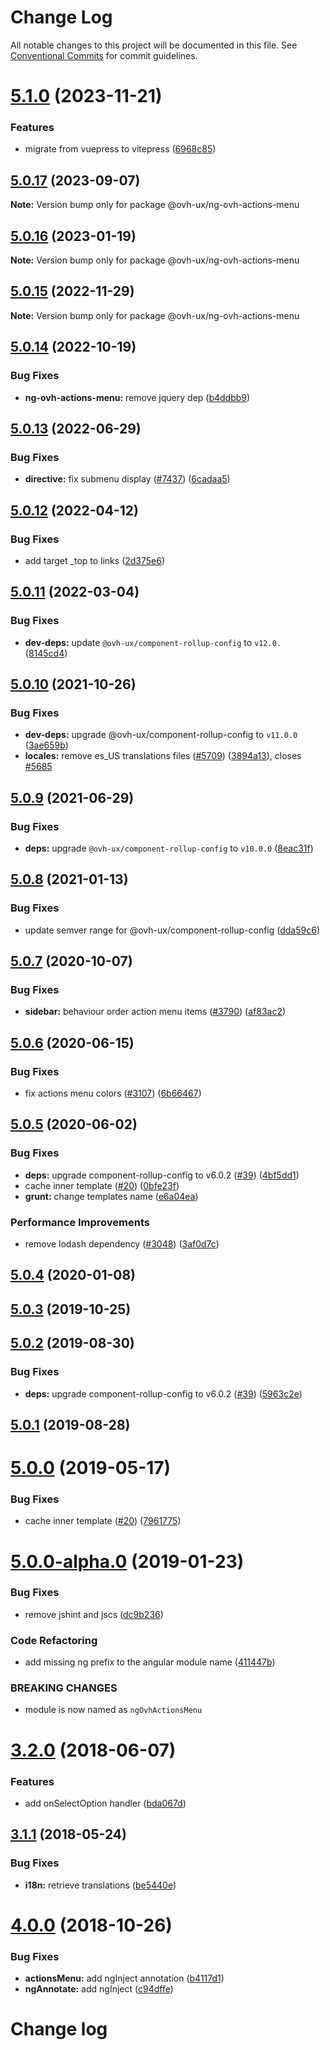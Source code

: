 # Change Log

All notable changes to this project will be documented in this file.
See [Conventional Commits](https://conventionalcommits.org) for commit guidelines.

# [5.1.0](https://github.com/ovh/manager/compare/@ovh-ux/ng-ovh-actions-menu@5.0.17...@ovh-ux/ng-ovh-actions-menu@5.1.0) (2023-11-21)


### Features

* migrate from vuepress to vitepress ([6968c85](https://github.com/ovh/manager/commit/6968c85f00e19c41bc240abb37a50e9dacf9c5e5))





## [5.0.17](https://github.com/ovh/manager/compare/@ovh-ux/ng-ovh-actions-menu@5.0.16...@ovh-ux/ng-ovh-actions-menu@5.0.17) (2023-09-07)

**Note:** Version bump only for package @ovh-ux/ng-ovh-actions-menu





## [5.0.16](https://github.com/ovh/manager/compare/@ovh-ux/ng-ovh-actions-menu@5.0.15...@ovh-ux/ng-ovh-actions-menu@5.0.16) (2023-01-19)

**Note:** Version bump only for package @ovh-ux/ng-ovh-actions-menu





## [5.0.15](https://github.com/ovh/manager/compare/@ovh-ux/ng-ovh-actions-menu@5.0.14...@ovh-ux/ng-ovh-actions-menu@5.0.15) (2022-11-29)

**Note:** Version bump only for package @ovh-ux/ng-ovh-actions-menu





## [5.0.14](https://github.com/ovh/manager/compare/@ovh-ux/ng-ovh-actions-menu@5.0.13...@ovh-ux/ng-ovh-actions-menu@5.0.14) (2022-10-19)


### Bug Fixes

* **ng-ovh-actions-menu:** remove jquery dep ([b4ddbb9](https://github.com/ovh/manager/commit/b4ddbb93884aafa7818e7f9b8995124cc85cc2e8))



## [5.0.13](https://github.com/ovh/manager/compare/@ovh-ux/ng-ovh-actions-menu@5.0.12...@ovh-ux/ng-ovh-actions-menu@5.0.13) (2022-06-29)


### Bug Fixes

* **directive:** fix submenu display ([#7437](https://github.com/ovh/manager/issues/7437)) ([6cadaa5](https://github.com/ovh/manager/commit/6cadaa5e00404bd4ac5f311ee280782ba8ca603f))



## [5.0.12](https://github.com/ovh/manager/compare/@ovh-ux/ng-ovh-actions-menu@5.0.11...@ovh-ux/ng-ovh-actions-menu@5.0.12) (2022-04-12)


### Bug Fixes

* add target _top to links ([2d375e6](https://github.com/ovh/manager/commit/2d375e6ac23773f6d4f9780aa3fa8df903692adc))



## [5.0.11](https://github.com/ovh/manager/compare/@ovh-ux/ng-ovh-actions-menu@5.0.10...@ovh-ux/ng-ovh-actions-menu@5.0.11) (2022-03-04)


### Bug Fixes

* **dev-deps:** update `@ovh-ux/component-rollup-config` to `v12.0.` ([8145cd4](https://github.com/ovh/manager/commit/8145cd44a34cec071db4b5267182705625951077))



## [5.0.10](https://github.com/ovh/manager/compare/@ovh-ux/ng-ovh-actions-menu@5.0.9...@ovh-ux/ng-ovh-actions-menu@5.0.10) (2021-10-26)


### Bug Fixes

* **dev-deps:** upgrade @ovh-ux/component-rollup-config to `v11.0.0` ([3ae659b](https://github.com/ovh/manager/commit/3ae659bea59244fd5660375b9dac52055cc374b0))
* **locales:** remove es_US translations files ([#5709](https://github.com/ovh/manager/issues/5709)) ([3894a13](https://github.com/ovh/manager/commit/3894a1388393ea08b51e08bbfda416e7746fc8ca)), closes [#5685](https://github.com/ovh/manager/issues/5685)



## [5.0.9](https://github.com/ovh/manager/compare/@ovh-ux/ng-ovh-actions-menu@5.0.8...@ovh-ux/ng-ovh-actions-menu@5.0.9) (2021-06-29)


### Bug Fixes

* **deps:** upgrade `@ovh-ux/component-rollup-config` to `v10.0.0` ([8eac31f](https://github.com/ovh/manager/commit/8eac31f81e46d1570c131cf55788d6435842ab6d))



## [5.0.8](https://github.com/ovh/manager/compare/@ovh-ux/ng-ovh-actions-menu@5.0.7...@ovh-ux/ng-ovh-actions-menu@5.0.8) (2021-01-13)


### Bug Fixes

* update semver range for @ovh-ux/component-rollup-config ([dda59c6](https://github.com/ovh/manager/commit/dda59c6b71cb4ad9ab98f06a0bf995a7eb45a1d9))



## [5.0.7](https://github.com/ovh/manager/compare/@ovh-ux/ng-ovh-actions-menu@5.0.6...@ovh-ux/ng-ovh-actions-menu@5.0.7) (2020-10-07)


### Bug Fixes

* **sidebar:** behaviour order action menu items ([#3790](https://github.com/ovh/manager/issues/3790)) ([af83ac2](https://github.com/ovh/manager/commit/af83ac2bcf390b789f28295bef2b1e6e7159cd9d))



## [5.0.6](https://github.com/ovh/manager/compare/@ovh-ux/ng-ovh-actions-menu@5.0.5...@ovh-ux/ng-ovh-actions-menu@5.0.6) (2020-06-15)


### Bug Fixes

* fix actions menu colors ([#3107](https://github.com/ovh/manager/issues/3107)) ([6b66467](https://github.com/ovh/manager/commit/6b6646735ad0021d4b28a7df0704e9c507a3ea3f))



## [5.0.5](https://github.com/ovh/manager/compare/@ovh-ux/ng-ovh-actions-menu@5.0.4...@ovh-ux/ng-ovh-actions-menu@5.0.5) (2020-06-02)


### Bug Fixes

* **deps:** upgrade component-rollup-config to v6.0.2 ([#39](https://github.com/ovh/manager/issues/39)) ([4bf5dd1](https://github.com/ovh/manager/commit/4bf5dd12eefe5361d4876e634f8802d4ff617849))
* cache inner template ([#20](https://github.com/ovh/manager/issues/20)) ([0bfe23f](https://github.com/ovh/manager/commit/0bfe23feedfb5bee28bc9dcf6c163b91670e690a))
* **grunt:** change templates name ([e6a04ea](https://github.com/ovh/manager/commit/e6a04ea6b25b756831c1b73446a6fa0505d6ce56))


### Performance Improvements

* remove lodash dependency ([#3048](https://github.com/ovh/manager/issues/3048)) ([3af0d7c](https://github.com/ovh/manager/commit/3af0d7cbd4ffa60092fac52df3c9759866910205))



## [5.0.4](https://github.com/ovh-ux/ng-ovh-actions-menu/compare/v5.0.3...v5.0.4) (2020-01-08)



## [5.0.3](https://github.com/ovh-ux/ng-ovh-actions-menu/compare/v5.0.2...v5.0.3) (2019-10-25)



## [5.0.2](https://github.com/ovh-ux/ng-ovh-actions-menu/compare/v5.0.1...v5.0.2) (2019-08-30)


### Bug Fixes

* **deps:** upgrade component-rollup-config to v6.0.2 ([#39](https://github.com/ovh-ux/ng-ovh-actions-menu/issues/39)) ([5963c2e](https://github.com/ovh-ux/ng-ovh-actions-menu/commit/5963c2e))



## [5.0.1](https://github.com/ovh-ux/ng-ovh-actions-menu/compare/v5.0.0...v5.0.1) (2019-08-28)



# [5.0.0](https://github.com/ovh-ux/ng-ovh-actions-menu/compare/v5.0.0-alpha.0...v5.0.0) (2019-05-17)


### Bug Fixes

* cache inner template ([#20](https://github.com/ovh-ux/ng-ovh-actions-menu/issues/20)) ([7961775](https://github.com/ovh-ux/ng-ovh-actions-menu/commit/7961775))



# [5.0.0-alpha.0](https://github.com/ovh-ux/ng-ovh-actions-menu/compare/v4.0.0...v5.0.0-alpha.0) (2019-01-23)


### Bug Fixes

* remove jshint and jscs ([dc9b236](https://github.com/ovh-ux/ng-ovh-actions-menu/commit/dc9b236))


### Code Refactoring

* add missing ng prefix to the angular module name ([411447b](https://github.com/ovh-ux/ng-ovh-actions-menu/commit/411447b))


### BREAKING CHANGES

* module is now named as `ngOvhActionsMenu`



# [3.2.0](https://github.com/ovh-ux/ng-ovh-actions-menu/compare/v3.1.1...v3.2.0) (2018-06-07)


### Features

* add onSelectOption handler ([bda067d](https://github.com/ovh-ux/ng-ovh-actions-menu/commit/bda067d))



## [3.1.1](https://github.com/ovh-ux/ng-ovh-actions-menu/compare/v3.1.0...v3.1.1) (2018-05-24)


### Bug Fixes

* **i18n:** retrieve translations ([be5440e](https://github.com/ovh-ux/ng-ovh-actions-menu/commit/be5440e))



<a name="4.0.0"></a>
# [4.0.0](https://github.com/ovh-ux/ovh-angular-actions-menu/compare/v3.1.0...v4.0.0) (2018-10-26)


### Bug Fixes

* **actionsMenu:** add ngInject annotation ([b4117d1](https://github.com/ovh-ux/ovh-angular-actions-menu/commit/b4117d1))
* **ngAnnotate:** add ngInject ([c94dffe](https://github.com/ovh-ux/ovh-angular-actions-menu/commit/c94dffe))



# Change log

